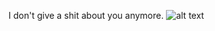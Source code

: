 I don't give a shit about you anymore.
![alt text](https://s3.amazonaws.com/rails-camp-tutorials/blog/programming+memes/programming-or-googling.jpg "it's baby")
